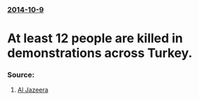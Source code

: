 ### [2014-10-9](/news/2014/10/9/index.md)

# At least 12 people are killed in demonstrations across Turkey. 




### Source:

1. [Al Jazeera](http://www.aljazeera.com/news/middleeast/2014/10/deaths-kurdish-protests-turkey-201410722504757570.html)
